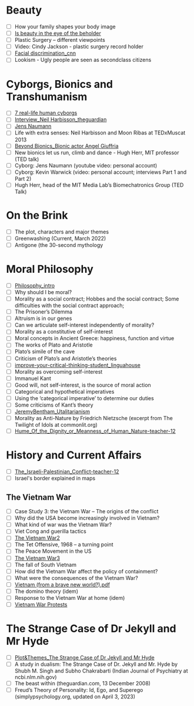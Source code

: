 # Beauty
- [ ] How your family shapes your body image
- [ ] [Is beauty in the eye of the beholder ](1/Is%20beauty%20in%20the%20eye%20of%20the%20beholder%20.pdf)
- [ ] Plastic Surgery – different viewpoints
- [ ] Video: Cindy Jackson - plastic surgery record holder
- [ ] [Facial discrimination_cnn](1/Facial%20discrimination_cnn.pdf)
- [ ] Lookism - Ugly people are seen as secondclass citizens

# Cyborgs, Bionics and Transhumanism
- [ ] [7 real-life human cyborgs](2/7%20real-life%20human%20cyborgs.pdf)
- [ ] [Interview_Neil Harbisson_theguardian](2/Interview_Neil%20Harbisson_theguardian.pdf)
- [ ] [Jens Naumann](2/Jens%20Naumann.pdf)
- [ ] Life with extra senses: Neil Harbisson and Moon Ribas at TEDxMuscat 2013
- [ ] [Beyond Bionics_Bionic actor Angel Giuffria](2/Beyond%20Bionics_Bionic%20actor%20Angel%20Giuffria.pdf)
- [ ] New bionics let us run, climb and dance - Hugh Herr, MIT professor (TED talk)
- [ ] Cyborg: Jens Naumann (youtube video: personal account)  
- [ ] Cyborg: Kevin Warwick (video: personal account; interviews Part 1 and Part 2) 
- [ ] Hugh Herr, head of the MIT Media Lab’s Biomechatronics Group (TED Talk)

# On the Brink
- [ ] The plot, characters and major themes 
- [ ] Greenwashing (Current, March 2022)  
- [ ] Antigone (the 30-second mythology

# Moral Philosophy
- [ ] [Philosophy_intro](3/Philosophy_intro.pdf)
- [ ] Why should I be moral?  
- [ ] Morality as a social contract; Hobbes and the social contract; Some difficulties with the social contract approach;  
- [ ] The Prisoner’s Dilemma  
- [ ] Altruism is in our genes  
- [ ] Can we articulate self-interest independently of morality?  
- [ ] Morality as a constitutive of self-interest  
- [ ] Moral concepts in Ancient Greece: happiness, function and virtue  
- [ ] The works of Plato and Aristotle  
- [ ] Plato’s simile of the cave  
- [ ] Criticism of Plato’s and Aristotle’s theories  
- [ ] [improve-your-critical-thinking-student_linguahouse](3/improve-your-critical-thinking-student_linguahouse.pdf)
- [ ] Morality as overcoming self-interest  
- [ ] Immanuel Kant  
- [ ] Good will, not self-interest, is the source of moral action  
- [ ] Categorical and hypothetical imperatives  
- [ ] Using the ‘categorical imperative’ to determine our duties  
- [ ] Some criticisms of Kant’s theory
- [ ] [JeremyBentham_Utalitarianism](3/JeremyBentham_Utalitarianism.pdf)
- [ ] Morality as Anti-Nature by Friedrich Nietzsche (excerpt from The Twilight of Idols at commonlit.org)  
- [ ] [Hume_Of_the_Dignity_or_Meanness_of_Human_Nature-teacher-12](3/Hume_Of_the_Dignity_or_Meanness_of_Human_Nature-teacher-12.pdf)

# History and Current Affairs
- [ ] [The_Israeli-Palestinian_Conflict-teacher-12](4/The_Israeli-Palestinian_Conflict-teacher-12.pdf)
- [ ] Israel's border explained in maps

## The Vietnam War
 - [ ] Case Study 3: the Vietnam War – The origins of the conflict  
 - [ ] Why did the USA become increasingly involved in Vietnam?  
 - [ ] What kind of war was the Vietnam War?  
 - [ ] Viet Cong and guerilla tactics  
 - [ ] [The Vietnam War2](4/The%20Vietnam%20War2.pdf)
 - [ ] The Tet Offensive, 1968 – a turning point  
 - [ ] The Peace Movement in the US  
 - [ ] [The Vietnam War3](4/The%20Vietnam%20War3.pdf)
 - [ ] The fall of South Vietnam  
 - [ ] How did the Vietnam War affect the policy of containment?  
 - [ ] What were the consequences of the Vietnam War?  
 - [ ] [Vietnam (from a brave new world?).pdf](Vietnam%20(from%20a%20brave%20new%20world?).pdf)
 - [ ] The domino theory (idem)  
 - [ ] Response to the Vietnam War at home (idem)  
 - [ ] [Vietnam War Protests](4/Vietnam%20War%20Protests.pdf)

# The Strange Case of Dr Jekyll and Mr Hyde
- [ ] [Plot&Themes_The Strange Case of Dr Jekyll and Mr Hyde](5/Plot&Themes_The%20Strange%20Case%20of%20Dr%20Jekyll%20and%20Mr%20Hyde.pdf)
- [ ] A study in dualism: The Strange Case of Dr. Jekyll and Mr. Hyde by Shubh M. Singh and Subho Chakrabarti (Indian Journal of Psychiatry at ncbi.nlm.nih.gov)  
- [ ] The beast within (theguardian.com, 13 December 2008)  
- [ ] Freud’s Theory of Personality: Id, Ego, and Superego (simplypsychology.org, updated on April 3, 2023)